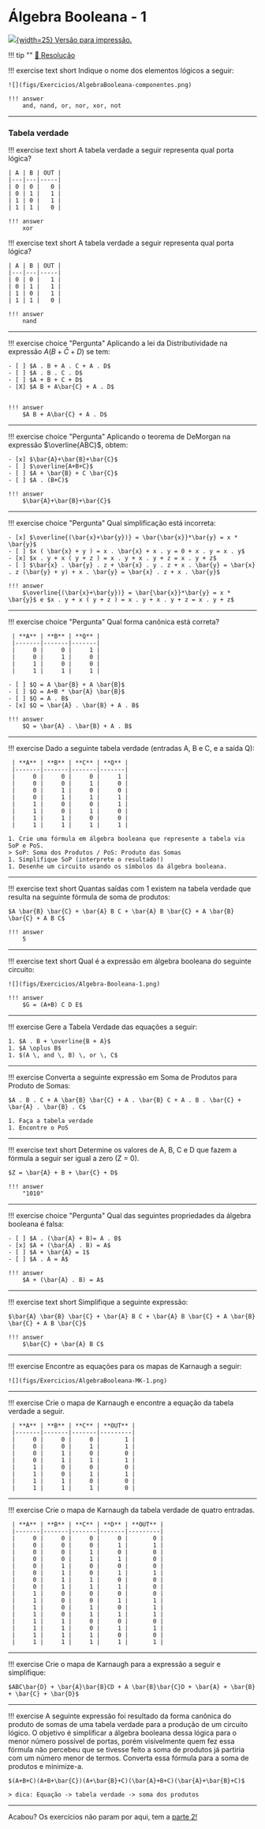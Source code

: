 # Álgebra Booleana - 1

[![](figs/pdf.png){width=25} Versão para impressão.](https://github.com/Insper/Z01.1/raw/main/Exercicios/Exercicio-Algebra-Booleana-1.pdf)

!!! tip ""
    [:pencil: Resolução](https://github.com/Insper/Z01.1/blob/master/Exercicios/Exercicio-Algebra-Booleana-1-resolucao.pdf)


!!! exercise text short
    Indique o nome dos elementos lógicos a seguir:

    ![](figs/Exercicios/AlgebraBooleana-componentes.png)
    
    !!! answer
        and, nand, or, nor, xor, not

----------------

### Tabela verdade

!!! exercise text short
    A tabela verdade a seguir representa qual porta lógica?

    | A | B | OUT |
    |---|---|-----|
    | 0 | 0 |   0 |
    | 0 | 1 |   1 |
    | 1 | 0 |   1 |
    | 1 | 1 |   0 |
    
    !!! answer
        xor

!!! exercise text short
    A tabela verdade a seguir representa qual porta lógica?

    | A | B | OUT |
    |---|---|-----|
    | 0 | 0 |   1 |
    | 0 | 1 |   1 |
    | 1 | 0 |   1 |
    | 1 | 1 |   0 |
    
    !!! answer
        nand

----------------

!!! exercise choice "Pergunta"
    Aplicando a lei da Distributividade na expressão $A(B+\bar{C}+D)$ se tem:

    - [ ] $A . B + A . C + A . D$
    - [ ] $A . B . C . D$
    - [ ] $A + B + C + D$
    - [X] $A B + A\bar{C} + A . D$


    !!! answer
        $A B + A\bar{C} + A . D$
        
----------------

!!! exercise choice "Pergunta"
    Aplicando o teorema de DeMorgan na expressão $\overline{ABC}$, obtem:

    - [x] $\bar{A}+\bar{B}+\bar{C}$
    - [ ] $\overline{A+B+C}$
    - [ ] $A + \bar{B} + C \bar{C}$
    - [ ] $A . (B+C)$

    !!! answer
        $\bar{A}+\bar{B}+\bar{C}$
        
----------------

!!! exercise choice "Pergunta"
    Qual simplificação está incorreta:

    - [x] $\overline{(\bar{x}+\bar{y})} = \bar{\bar{x}}*\bar{y} = x * \bar{y}$ 
    - [ ] $x ( \bar{x} + y ) = x . \bar{x} + x . y = 0 + x . y = x . y$
    - [x] $x . y + x ( y + z ) = x . y + x . y + z = x . y + z$
    - [ ] $\bar{x} . \bar{y} . z + \bar{x} . y . z + x . \bar{y} = \bar{x} . z (\bar{y} + y) + x . \bar{y} = \bar{x} . z + x . \bar{y}$

    !!! answer
        $\overline{(\bar{x}+\bar{y})} = \bar{\bar{x}}*\bar{y} = x * \bar{y}$ e $x . y + x ( y + z ) = x . y + x . y + z = x . y + z$

----------------

!!! exercise choice "Pergunta"
    Qual forma canônica está correta?

     | **A** | **B** | **Q** |
     |-------|-------|-------|
     |     0 |     0 |     1 |
     |     0 |     1 |     0 |
     |     1 |     0 |     0 |
     |     1 |     1 |     1 |

    - [ ] $Q = A \bar{B} + A \bar{B}$
    - [ ] $Q = A+B * \bar{A} \bar{B}$
    - [ ] $Q = A . B$
    - [x] $Q = \bar{A} . \bar{B} + A . B$
       
    !!! answer
        $Q = \bar{A} . \bar{B} + A . B$

----------------

!!! exercise
    Dado a seguinte tabela verdade (entradas A, B e C, e a saída Q):

     | **A** | **B** | **C** | **Q** |
     |-------|-------|-------|-------|
     |     0 |     0 |     0 |     1 |
     |     0 |     0 |     1 |     0 |
     |     0 |     1 |     0 |     0 |
     |     0 |     1 |     1 |     1 |
     |     1 |     0 |     0 |     1 |
     |     1 |     0 |     1 |     0 |
     |     1 |     1 |     0 |     0 |
     |     1 |     1 |     1 |     1 |
 
    1. Crie uma fórmula em álgebra booleana que represente a tabela via SoP e PoS.
    > SoP: Soma dos Produtos / PoS: Produto das Somas
    1. Simplifique SoP (interprete o resultado!)
    1. Desenhe um circuito usando os símbolos da álgebra booleana. 

----------------

!!! exercise text short
    Quantas saídas com 1 existem na tabela verdade que resulta na seguinte fórmula de soma de produtos:

    $A \bar{B} \bar{C} + \bar{A} B C + \bar{A} B \bar{C} + A \bar{B} \bar{C} + A B C$
    
    !!! answer
        5

----------------

!!! exercise text short
    Qual é a expressão em álgebra booleana do seguinte circuito:

    ![](figs/Exercicios/Algebra-Booleana-1.png)
    
    !!! answer
        $G = (A+B) C D E$

----------------

!!! exercise
    Gere a Tabela Verdade das equações a seguir:

    1. $A . B + \overline{B + A}$
    1. $A \oplus B$
    1. $(A \, and \, B) \, or \, C$

----------------

!!! exercise
    Converta a seguinte expressão em Soma de Produtos para Produto de Somas:

    $A . B . C + A \bar{B} \bar{C} + A . \bar{B} C + A . B . \bar{C} + \bar{A} . \bar{B} . C$

    1. Faça a tabela verdade
    1. Encontre o PoS

----------------

!!! exercise text short
    Determine os valores de A, B, C e D que fazem a fórmula a seguir ser igual a zero (Z = 0).

    $Z = \bar{A} + B + \bar{C} + D$

    !!! answer
        "1010"
        
----------------

!!! exercise choice "Pergunta"
    Qual das seguintes propriedades da álgebra booleana é falsa:

    - [ ] $A . (\bar{A} + B)= A . B$
    - [x] $A + (\bar{A} . B) = A$
    - [ ] $A + \bar{A} = 1$
    - [ ] $A . A = A$
       
    !!! answer
        $A + (\bar{A} . B) = A$

----------------

!!! exercise text short
    Simplifique a seguinte expressão:

    $\bar{A} \bar{B} \bar{C} + \bar{A} B C + \bar{A} B \bar{C} + A \bar{B} \bar{C} + A B \bar{C}$

    !!! answer
        $\bar{C} + \bar{A} B C$
        
----------------

!!! exercise
    Encontre as equações para os mapas de Karnaugh a seguir:

    ![](figs/Exercicios/AlgebraBooleana-MK-1.png)

----------------

!!! exercise
    Crie o mapa de Karnaugh e encontre a equação da tabela verdade a seguir.

     | **A** | **B** | **C** | **OUT** |
     |-------|-------|-------|---------|
     |     0 |     0 |     0 |       1 |
     |     0 |     0 |     1 |       1 |
     |     0 |     1 |     0 |       0 |
     |     0 |     1 |     1 |       1 |
     |     1 |     0 |     0 |       0 |
     |     1 |     0 |     1 |       1 |
     |     1 |     1 |     0 |       0 |
     |     1 |     1 |     1 |       0 |


----------------

!!! exercise
    Crie o mapa de Karnaugh da tabela verdade de quatro entradas.

     | **A** | **B** | **C** | **D** | **OUT** |
     |-------|-------|-------|-------|---------|
     |     0 |     0 |     0 |     0 |       0 |
     |     0 |     0 |     0 |     1 |       1 |
     |     0 |     0 |     1 |     0 |       0 |
     |     0 |     0 |     1 |     1 |       0 |
     |     0 |     1 |     0 |     0 |       0 |
     |     0 |     1 |     0 |     1 |       1 |
     |     0 |     1 |     1 |     0 |       0 |
     |     0 |     1 |     1 |     1 |       0 |
     |     1 |     0 |     0 |     0 |       0 |
     |     1 |     0 |     0 |     1 |       1 |
     |     1 |     0 |     1 |     0 |       1 |
     |     1 |     0 |     1 |     1 |       1 |
     |     1 |     1 |     0 |     0 |       0 |
     |     1 |     1 |     0 |     1 |       1 |
     |     1 |     1 |     1 |     0 |       0 |
     |     1 |     1 |     1 |     1 |       1 |

----------------

!!! exercise
    Crie o mapa de Karnaugh para a expressão a seguir e simplifique:

    $ABC\bar{D} + \bar{A}\bar{B}CD + A \bar{B}\bar{C}D + \bar{A} + \bar{B} + \bar{C} + \bar{D}$       

----------------

!!! exercise
    A seguinte expressão foi resultado da forma canônica do produto de somas de uma tabela verdade para a produção de um circuito lógico. O objetivo é simplificar a álgebra booleana dessa lógica para o menor número possível de portas, porém visivelmente quem fez essa fórmula não percebeu que se tivesse feito a soma de produtos já partiria com um número menor de termos. Converta essa fórmula para a soma de produtos e minimize-a.

    $(A+B+C)(A+B+\bar{C})(A+\bar{B}+C)(\bar{A}+B+C)(\bar{A}+\bar{B}+C)$

    > dica: Equação -> tabela verdade -> soma dos produtos

----------------

Acabou? Os exercícios não param por aqui, tem a [parte 2!](/Z01.1/Exercicio-Algebra-Booleana-2)
